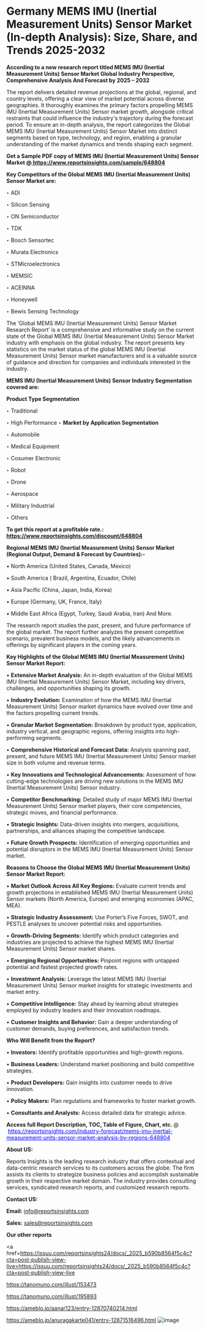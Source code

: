 # Germany MEMS IMU (Inertial Measurement Units) Sensor Market (In-depth Analysis): Size, Share, and Trends 2025-2032

<strong>According to a new research report titled MEMS IMU (Inertial Measurement Units) Sensor Market Global Industry Perspective, Comprehensive Analysis And Forecast by 2025 – 2032</strong>

The report delivers detailed revenue projections at the global, regional, and country levels, offering a clear view of market potential across diverse geographies. It thoroughly examines the primary factors propelling MEMS IMU (Inertial Measurement Units) Sensor market growth, alongside critical restraints that could influence the industry's trajectory during the forecast period. To ensure an in-depth analysis, the report categorizes the Global MEMS IMU (Inertial Measurement Units) Sensor Market into distinct segments based on type, technology, and region, enabling a granular understanding of the market dynamics and trends shaping each segment.

<strong>Get a Sample PDF copy of MEMS IMU (Inertial Measurement Units) Sensor Market </strong><strong>@<a href=https://www.reportsinsights.com/sample/648804 style=color:#0000ff;> https://www.reportsinsights.com/sample/648804</a></strong></font>

<strong>Key Competitors of the Global MEMS IMU (Inertial Measurement Units) Sensor Market are:</strong>

‣ ADI

‣ Silicon Sensing

‣ ON Semiconductor

‣ TDK

‣ Bosch Sensortec

‣ Murata Electronics

‣ STMicroelectronics

‣ MEMSIC

‣ ACEINNA

‣ Honeywell

‣ Bewis Sensing Technology

The ‘Global MEMS IMU (Inertial Measurement Units) Sensor Market Research Report’ is a comprehensive and informative study on the current state of the Global MEMS IMU (Inertial Measurement Units) Sensor Market industry with emphasis on the global industry. The report presents key statistics on the market status of the global MEMS IMU (Inertial Measurement Units) Sensor market manufacturers and is a valuable source of guidance and direction for companies and individuals interested in the industry.

<strong>MEMS IMU (Inertial Measurement Units) Sensor Industry Segmentation covered are:</strong>

<strong>Product Type Segmentation</strong>

‣ Traditional

‣ High Performance
‣ 
<strong>Market by Application Segmentation</strong>

‣ Automobile

‣ Medical Equipment

‣ Cosumer Electronic

‣ Robot

‣ Drone

‣ Aerospace

‣ Military Industrial

‣ Others

<strong>To get this report at a profitable rate.: <a href=https://www.reportsinsights.com/discount/648804 style=color:#0000ff;>https://www.reportsinsights.com/discount/648804</a></strong></font>

<strong>Regional MEMS IMU (Inertial Measurement Units) Sensor Market (Regional Output, Demand &amp; Forecast by Countries):-</strong>

• North America (United States, Canada, Mexico)

• South America ( Brazil, Argentina, Ecuador, Chile)

• Asia Pacific (China, Japan, India, Korea)

• Europe (Germany, UK, France, Italy)

• Middle East Africa (Egypt, Turkey, Saudi Arabia, Iran) And More.

The research report studies the past, present, and future performance of the global market. The report further analyzes the present competitive scenario, prevalent business models, and the likely advancements in offerings by significant players in the coming years.

<strong>Key Highlights of the Global MEMS IMU (Inertial Measurement Units) Sensor Market Report:</strong>

• <strong>Extensive Market Analysis:</strong> An in-depth evaluation of the Global MEMS IMU (Inertial Measurement Units) Sensor Market, including key drivers, challenges, and opportunities shaping its growth.

• <strong>Industry Evolution:</strong> Examination of how the MEMS IMU (Inertial Measurement Units) Sensor market dynamics have evolved over time and the factors propelling current trends.

• <strong>Granular Market Segmentation:</strong> Breakdown by product type, application, industry vertical, and geographic regions, offering insights into high-performing segments.

• <strong>Comprehensive Historical and Forecast Data:</strong> Analysis spanning past, present, and future MEMS IMU (Inertial Measurement Units) Sensor market size in both volume and revenue terms.

• <strong>Key Innovations and Technological Advancements:</strong> Assessment of how cutting-edge technologies are driving new solutions in the MEMS IMU (Inertial Measurement Units) Sensor industry.

• <strong>Competitor Benchmarking:</strong> Detailed study of major MEMS IMU (Inertial Measurement Units) Sensor market players, their core competencies, strategic moves, and financial performance.

• <strong>Strategic Insights:</strong> Data-driven insights into mergers, acquisitions, partnerships, and alliances shaping the competitive landscape.

• <strong>Future Growth Prospects:</strong> Identification of emerging opportunities and potential disruptors in the MEMS IMU (Inertial Measurement Units) Sensor market.

<strong>Reasons to Choose the Global MEMS IMU (Inertial Measurement Units) Sensor Market Report:</strong>

• <strong>Market Outlook Across All Key Regions:</strong> Evaluate current trends and growth projections in established MEMS IMU (Inertial Measurement Units) Sensor markets (North America, Europe) and emerging economies (APAC, MEA).

• <strong>Strategic Industry Assessment:</strong> Use Porter’s Five Forces, SWOT, and PESTLE analyses to uncover potential risks and opportunities.

• <strong>Growth-Driving Segments:</strong> Identify which product categories and industries are projected to achieve the highest MEMS IMU (Inertial Measurement Units) Sensor market shares.

• <strong>Emerging Regional Opportunities:</strong> Pinpoint regions with untapped potential and fastest projected growth rates.

• <strong>Investment Analysis:</strong> Leverage the latest MEMS IMU (Inertial Measurement Units) Sensor market insights for strategic investments and market entry.

• <strong>Competitive Intelligence:</strong> Stay ahead by learning about strategies employed by industry leaders and their innovation roadmaps.

• <strong>Customer Insights and Behavior:</strong> Gain a deeper understanding of customer demands, buying preferences, and satisfaction trends.

<strong>Who Will Benefit from the Report?</strong>

• <strong>Investors:</strong> Identify profitable opportunities and high-growth regions.

• <strong>Business Leaders:</strong> Understand market positioning and build competitive strategies.

• <strong>Product Developers:</strong> Gain insights into customer needs to drive innovation.

• <strong>Policy Makers:</strong> Plan regulations and frameworks to foster market growth.

• <strong>Consultants and Analysts:</strong> Access detailed data for strategic advice.
</ul>
<strong>Access full Report Description, TOC, Table of Figure, Chart, etc. </strong>@  <a href=https://reportsinsights.com/industry-forecast/mems-imu-inertial-measurement-units-sensor-market-analysis-by-regions-648804 style=color:#0000ff;>https://reportsinsights.com/industry-forecast/mems-imu-inertial-measurement-units-sensor-market-analysis-by-regions-648804</a></font>

<strong><strong>About US</strong>:</strong>

Reports Insights is the leading research industry that offers contextual and data-centric research services to its customers across the globe. The firm assists its clients to strategize business policies and accomplish sustainable growth in their respective market domain. The industry provides consulting services, syndicated research reports, and customized research reports.

<strong>Contact US:</strong>

<p class=""""><b>Email:</b> <a href=mailto:info@reportsinsights.com>info@reportsinsights.com</a></p>
<p class=""""><b>Sales:</b> <a href=mailto:sales@reportsinsights.com>sales@reportsinsights.com</a></p>

<strong>Our other reports</strong>

<a href=https://issuu.com/reportsinsights24/docs/_2025_b590b8564f5c4c?cta=post-publish-view-live>https://issuu.com/reportsinsights24/docs/_2025_b590b8564f5c4c?cta=post-publish-view-live</a>

<a href=https://tanomuno.com/illust/153473>https://tanomuno.com/illust/153473</a>

<a href=https://tanomuno.com/illust/195893>https://tanomuno.com/illust/195893</a>

<a href=https://ameblo.jp/aanar123/entry-12870740214.html>https://ameblo.jp/aanar123/entry-12870740214.html</a>

<a href=https://ameblo.jp/anuragakarte041/entry-12871516496.html>https://ameblo.jp/anuragakarte041/entry-12871516496.html</a>
![image](https://github.com/user-attachments/assets/9d5a8dbf-81b0-4c0e-a719-60da00c6ce00)
